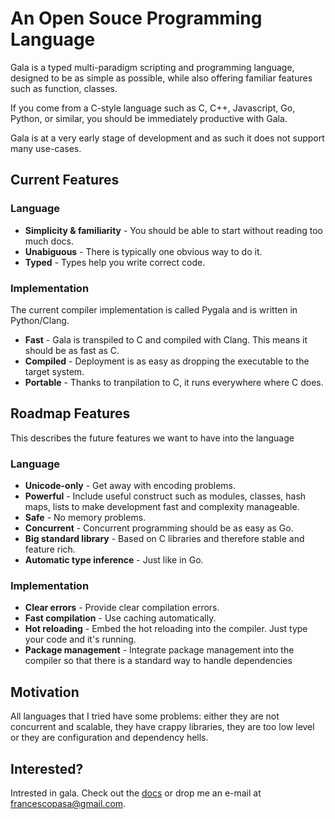 # An Open Souce Programming Language

Gala is a typed multi-paradigm scripting and programming language, designed to be as
simple as possible, while also offering familiar features such as function, classes.

If you come from a C-style language such as C, C++, Javascript, Go, Python, or similar, you
should be immediately productive with Gala.

Gala is at a very early stage of development and as such it does not support many use-cases.

## Current Features 

### Language

 * **Simplicity & familiarity** - You should be able to start without reading too much docs.
 * **Unabiguous** - There is typically one obvious way to do it.
 * **Typed** - Types help you write correct code.
 
### Implementation

The current compiler implementation is called Pygala and is written in Python/Clang.

 * **Fast** - Gala is transpiled to C and compiled with Clang. This means it should be as fast as C.
 * **Compiled** - Deployment is as easy as dropping the executable to the target system.
 * **Portable** - Thanks to tranpilation to C, it runs everywhere where C does.

## Roadmap Features 

This describes the future features we want to have into the language

### Language

 * **Unicode-only** - Get away with encoding problems.
 * **Powerful** - Include useful construct such as modules, classes, hash maps, lists
    to make development fast and complexity manageable.
 * **Safe** - No memory problems.
 * **Concurrent** - Concurrent programming should be as easy as Go.
 * **Big standard library** - Based on C libraries and therefore stable and feature rich.
 * **Automatic type inference** - Just like in Go.
    
### Implementation

 * **Clear errors** - Provide clear compilation errors.
 * **Fast compilation** - Use caching automatically.
 * **Hot reloading** - Embed the hot reloading into the compiler.
    Just type your code and it's running.
 * **Package management** - Integrate package management into the compiler so that there is
    a standard way to handle dependencies

## Motivation

All languages that I tried have some problems: either they are not concurrent and scalable,
they have crappy libraries, they are too low level or they are configuration and dependency
hells.

## Interested?

Intrested in gala. Check out the [docs](https://frapa.github.io/gala/docs/) or drop me an e-mail at francescopasa@gmail.com.